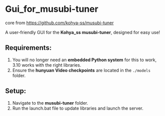 # Gui_for_musubi-tuner

core from https://github.com/kohya-ss/musubi-tuner

A user-friendly GUI for the **Kohya_ss musubi-tuner**, designed for easy use!

## Requirements:
1. You will no longer need an **embedded Python system** for this to work, 3.10 works with the right libraries.
2. Ensure the **hunyuan Video checkpoints** are located in the `./models` folder.

## Setup:
1. Navigate to the **musubi-tuner** folder.
2. Run the launch.bat file to update libraries and launch the server.
